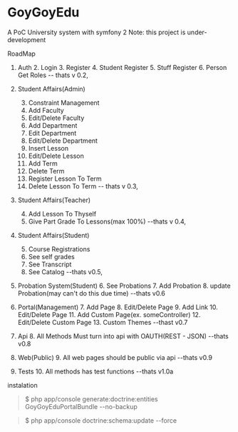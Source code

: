 GoyGoyEdu
================================
A PoC University system with symfony 2
Note: this project is under-development

RoadMap

 1. Auth
     2. Login
     3. Register
         4. Student Register
         5. Stuff Register
         6. Person Get Roles
    -- thats v 0.2,
    
  
 2. Student Affairs(Admin)
    
    3. Constraint Management
    4. Add Faculty
    5. Edit/Delete Faculty
    6. Add Department
    7. Edit Department
    8. Edit/Delete Department
    9. Insert Lesson
    10. Edit/Delete Lesson
    11. Add Term
    12. Delete Term
    13. Register Lesson To Term
    14. Delete Lesson To Term
    -- thats v 0.3,
 3. Student Affairs(Teacher)
    
    4. Add Lesson To Thyself
    4. Give Part Grade To Lessons(max 100%)
    --thats v 0.4,
 4. Student Affairs(Student)
     
     5. Course Registrations
     6. See self grades
     7. See Transcript
     8. See Catalog
     --thats v0.5,
 5. Probation System(Student)
     6. See Probations
     7. Add Probation
     8. update Probation(may can't do this due time)
     --thats v0.6
 6. Portal(Management)
     7. Add Page
     8. Edit/Delete Page
     9. Add Link
     10. Edit/Delete Page
     11. Add Custom Page(ex. someController)
     12. Edit/Delete Custom Page
     13. Custom Themes
     --thast v0.7
 7. Api
     8. All Methods Must turn into api with OAUTH(REST - JSON)
    --thats v0.8
 8. Web(Public)
     9. All web pages should be public via api
    --thats v0.9
 9. Tests
     10. All methods has test functions
     --thats v1.0a

    
 

instalation
> $ php app/console generate:doctrine:entities GoyGoyEduPortalBundle --no-backup

> $ php app/console doctrine:schema:update --force

